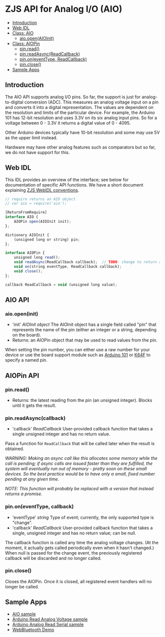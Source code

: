 ZJS API for Analog I/O (AIO)
============================

* [Introduction](#introduction)
* [Web IDL](#web-idl)
* [Class: AIO](#aio-api)
  * [aio.open(AIOInit)](#aioopenaioinit)
* [Class: AIOPin](#aiopin-api)
  * [pin.read()](#pinread)
  * [pin.readAsync(ReadCallback)](#pinreadasyncreadcallback)
  * [pin.on(eventType, ReadCallback)](#pinoneventtype-readcallback)
  * [pin.close()](#pinclose)
* [Sample Apps](#sample-apps)

Introduction
------------
The AIO API supports analog I/O pins. So far, the support is just for
analog-to-digital conversion (ADC). This measures an analog voltage input on a
pin and converts it into a digital representation. The values are dependent on
the resolution and limits of the particular device. For example, the Arduino 101
has 12-bit resolution and uses 3.3V on its six analog input pins. So for a
voltage between 0 - 3.3V it returns a digital value of 0 - 4095.

Other Arduino devices typically have 10-bit resolution and some may use 5V as
the upper limit instead.

Hardware may have other analog features such as comparators but so far, we do
not have support for this.

Web IDL
-------

This IDL provides an overview of the interface; see below for
documentation of specific API functions.  We have a short document explaining [ZJS WebIDL conventions](Notes_on_WebIDL.md).

```javascript
// require returns an AIO object
// var aio = require('aio');

[ReturnFromRequire]
interface AIO {
    AIOPin open(AIOInit init);
};

dictionary AIOInit {
    (unsigned long or string) pin;
};

interface AIOPin {
    unsigned long read();
    void readAsync(ReadCallback callback);  // TODO: change to return a promise
    void on(string eventType, ReadCallback callback);
    void close();
};

callback ReadCallback = void (unsigned long value);
```

AIO API
-------
### aio.open(init)
* 'init' *AIOInit object*  The AIOInit object has a single field called "pin"
  that represents the name of the pin (either an integer or a string,
  depending on the board).
* Returns: an AIOPin object that may be used to read values from the pin.

When setting the pin number, you can either use a raw
number for your device or use the board support module such as
[Arduino 101](./boards/arduino_101.md) or [K64F](./boards/frdm_k64f.md) to
specify a named pin.

AIOPin API
----------
### pin.read()
* Returns: the latest reading from the pin (an unsigned integer). Blocks until it gets the result.

### pin.readAsync(callback)
* 'callback' *ReadCallback* User-provided callback function that takes
  a single unsigned integer and has no return value.

Pass a function for `ReadCallback` that will be called later when the result is
obtained.

*WARNING: Making an async call like this allocates some memory while the call
is pending; if async calls are issued faster than they are fulfilled,
the system will
eventually run out of memory - pretty soon on these small devices. So the best
practice would be to have only a small, fixed number pending at
any given time.*

*NOTE: This function will probably be replaced with a version that instead
returns a promise.*

### pin.on(eventType, callback)
* 'eventType' *string* Type of event; currently, the only supported
  type is "change".
* 'callback' *ReadCallback* User-provided callback function that takes
  a single, unsigned integer and has no return value; can be null.

The callback function is called any time the analog voltage changes. (At the moment,
it actually gets called periodically even when it hasn't changed.) When null is
passed for the change event, the previously registered callback will be
discarded and no longer called.

### pin.close()

Closes the AIOPin. Once it is closed, all registered event handlers will no
longer be called.

Sample Apps
-----------
* [AIO sample](../samples/AIO.js)
* [Arduino Read Analog Voltage sample](../samples/arduino/basics/ReadAnalogVoltage.js)
* [Arduino Analog Read Serial sample](../samples/arduino/basics/AnalogReadSerial.js)
* [WebBluetooth Demo](../samples/WebBluetoothDemo.js)
